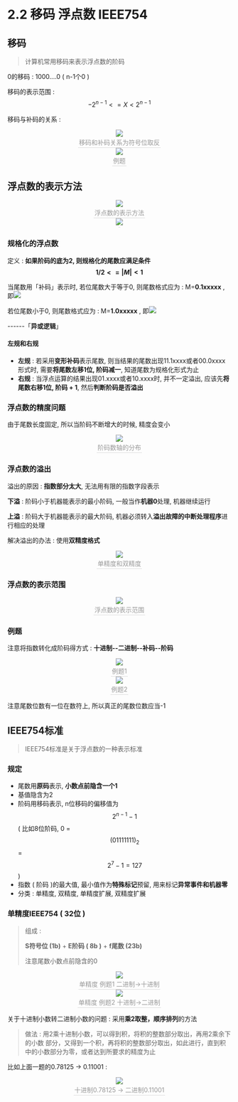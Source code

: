 # 2.2 移码 浮点数 IEEE754

## 移码

> 计算机常用移码来表示浮点数的阶码

0的移码 : 1000....0 ( n-1个0 )

移码的表示范围 : $$-2^{n-1} <= X < 2^{n-1}$$ 

移码与补码的关系 : 

<center><img src="https://youpai.roccoshi.top/img/20200713142819.png"><br><div style="border-bottom: 1px solid #d9d9d9;display: inline-block;color: #999;    padding: 2px;">移码和补码关系为符号位取反</div> </center>

<center><img src="https://youpai.roccoshi.top/img/20200713143233.png"><br><div style="border-bottom: 1px solid #d9d9d9;display: inline-block;color: #999;    padding: 2px;">例题</div> </center>

## 浮点数的表示方法

<center><img src="https://youpai.roccoshi.top/img/20200713143356.png"><br><div style="border-bottom: 1px solid #d9d9d9;display: inline-block;color: #999;    padding: 2px;">浮点数的表示方法</div> </center>

<center><img src="https://youpai.roccoshi.top/img/20200713143544.png"><br><div style="border-bottom: 1px solid #d9d9d9;display: inline-block;color: #999;    padding: 2px;"></div> </center>

### 规格化的浮点数

定义 : **如果阶码的底为2, 则规格化的尾数应满足条件$$1/2 <= |M| <1$$**

当尾数用「补码」表示时, 若位尾数大于等于0, 则尾数格式应为 : M=**0.1xxxxx** , 即![](https://youpai.roccoshi.top/img/20200713143918.png)

若位尾数小于0, 则尾数格式应为 : M=**1.0xxxxx** , 即![](https://youpai.roccoshi.top/img/20200713143952.png)

------「**异或逻辑**」

#### 左规和右规

- **左规** : 若采用**变形补码**表示尾数, 则当结果的尾数出现11.1xxxx或者00.0xxxx形式时, 需要**将尾数左移1位, 阶码减一**, 知道尾数为规格化形式为止
- **右规** : 当浮点运算的结果出现01.xxxx或者10.xxxx时, 并不一定溢出, 应该先**将尾数右移1位, 阶码 + 1**, 然后**判断阶码是否溢出**

### 浮点数的精度问题

由于尾数长度固定, 所以当阶码不断增大的时候, 精度会变小

<center><img src="https://youpai.roccoshi.top/img/20200713145033.png"><br><div style="border-bottom: 1px solid #d9d9d9;display: inline-block;color: #999;    padding: 2px;">阶码数轴的分布</div> </center>

### 浮点数的溢出

溢出的原因 : **指数部分太大**, 无法用有限的指数字段表示

**下溢** : 阶码小于机器能表示的最小阶码, 一般当作**机器0**处理, 机器继续运行

**上溢** : 阶码大于机器能表示的最大阶码, 机器必须转入**溢出故障的中断处理程序**进行相应的处理

解决溢出的办法 : 使用**双精度格式**

<center><img src="https://youpai.roccoshi.top/img/20200713145546.png"><br><div style="border-bottom: 1px solid #d9d9d9;display: inline-block;color: #999;    padding: 2px;">单精度和双精度</div> </center>

### 浮点数的表示范围

<center><img src="https://youpai.roccoshi.top/img/20200713145638.png"><br><div style="border-bottom: 1px solid #d9d9d9;display: inline-block;color: #999;    padding: 2px;">浮点数的表示范围</div> </center>

### 例题

注意将指数转化成阶码得方式 : **十进制--二进制--补码--阶码**

<center><img src="https://youpai.roccoshi.top/img/20200713145945.png"><br><div style="border-bottom: 1px solid #d9d9d9;display: inline-block;color: #999;    padding: 2px;">例题1</div> </center>

<center><img src="https://youpai.roccoshi.top/img/20200713150231.png"><br><div style="border-bottom: 1px solid #d9d9d9;display: inline-block;color: #999;    padding: 2px;">例题2</div> </center>

注意尾数位数有一位在数符上, 所以真正的尾数位数应当-1

## IEEE754标准

> IEEE754标准是关于浮点数的一种表示标准

### 规定

- 尾数用**原码**表示, **小数点前隐含一个1**
- 基值隐含为2
- 阶码用移码表示, n位移码的偏移值为$$2^{n-1}-1$$ ( 比如8位阶码, 0 = $$(01111111)_2$$ = $$2^7-1=127$$)
- 指数 ( 阶码 )的最大值, 最小值作为**特殊标记**预留, 用来标记**异常事件和机器零**
- 分类 : 单精度, 双精度, 单精度扩展, 双精度扩展

### 单精度IEEE754 ( 32位 )

> 组成 : 
>
> **S符号位 (1b)** + **E阶码 ( 8b )** + **f尾数 (23b)**
>
> 注意尾数小数点前隐含的0

<center><img src="https://youpai.roccoshi.top/img/20200713163752.png"><br><div style="border-bottom: 1px solid #d9d9d9;display: inline-block;color: #999;    padding: 2px;">单精度 例题1 二进制->十进制</div> </center>

<center><img src="https://youpai.roccoshi.top/img/20200713164302.png"><br><div style="border-bottom: 1px solid #d9d9d9;display: inline-block;color: #999;    padding: 2px;">单精度 例题2 十进制->二进制</div> </center>

关于十进制小数转二进制小数的问题 : 采用**乘2取整，顺序排列**的方法

> 做法 : 用2乘十进制小数，可以得到积，将积的整数部分取出，再用2乘余下的小数 部分，又得到一个积，再将积的整数部分取出，如此进行，直到积中的小数部分为零，或者达到所要求的精度为止

比如上面一题的0.78125 -> 0.11001 : 

<center><img src="https://youpai.roccoshi.top/img/20200713164749.png"><br><div style="border-bottom: 1px solid #d9d9d9;display: inline-block;color: #999;    padding: 2px;">十进制0.78125 -> 二进制0.11001</div> </center>























